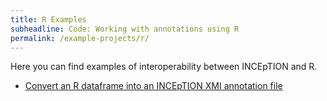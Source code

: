 ```yaml
---
title: R Examples
subheadline: Code: Working with annotations using R
permalink: /example-projects/r/
---
```


Here you can find examples of interoperability between INCEpTION and R.

* [Convert an R dataframe into an INCEpTION XMI annotation file][1]

[1]: dataframe2XMI.R

